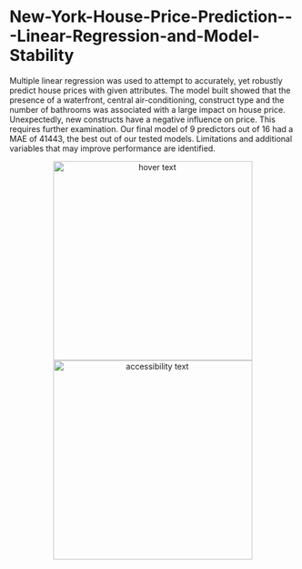 # New-York-House-Price-Prediction---Linear-Regression-and-Model-Stability

Multiple linear regression was used to attempt to accurately, yet robustly
predict house prices with given attributes. The model built showed that the
presence of a waterfront, central air-conditioning, construct type and the
number of bathrooms was associated with a large impact on house price.
Unexpectedly, new constructs have a negative influence on price. This
requires further examination. Our final model of 9 predictors out of 16
had a MAE of 41443, the best out of our tested models. Limitations and
additional variables that may improve performance are identified.


<p align="center">
  <img src="sourish279/New-York-House-Price-Prediction---Linear-Regression-and-Model-Stability/Presentation/assets/tb2.png" width="350" title="hover text">
  <img src="sourish279/New-York-House-Price-Prediction---Linear-Regression-and-Model-Stability/Presentation/assets/tb2.png" width="350" alt="accessibility text">
</p>
